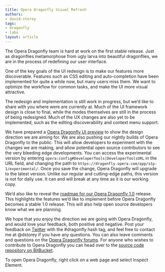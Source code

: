 ```yaml
---
title: Opera Dragonfly Visual Refresh
authors:
- david-storey
tags:
- dragonfly
- labs
layout: article
---
```


The Opera Dragonfly team is hard at work on the first stable release. Just as dragonflies metamorphose from ugly larva into beautiful dragonflies, we are in the process of redefining our user interface.

One of the key goals of the UI redesign is to make our features more discoverable. Features such as CSS editing and auto-completion have been implemented for quite a while now, but many users miss them. We want to optimize the workflow for common tasks, and make the UI more visual attractive.

The redesign and implementation is still work in progress, but we’d like to share with you where were are currently at. Much of the UI framework design is close to final, while the modes themselves are still in the process of being redesigned. Much of the UX changes are also yet to be implemented, such as the editing discoverability and context menu support.

We have prepared a [Opera Dragonfly UI preview][1] to show the design direction we are aiming for. We are also pushing our nightly builds of Opera Dragonfly to the public. This will allow developers to experiment with the changes we are making, and allow potential open source contributors to see the very bleeding edge developments. You can access the experimental version by entering `opera:config#DeveloperTools|DeveloperToolsURL` in the URL field, and changing the path to `https://dragonfly.opera.com/app/stp-1/experimental/`. Once you save the change, Opera Dragonfly will upgrade to the latest version. Unlike our regular and cutting-edge paths, this version is not for daily use. It can and will break at any time as it is our working copy.

[1]: http://people.opera.com/dstorey/dfl/

We’d also like to reveal the [roadmap for our Opera Dragonfly 1.0][2] release. This highlights the features we’d like to implement before Opera Dragonfly becomes a stable 1.0 release. This will also help open source developers know what we are planning.

[2]: http://people.opera.com/dstorey/dfl/dfl1-roadmap-public.html

We hope that you enjoy the direction we are going with Opera Dragonfly, and would love your feedback, both positive and negative. Post your feedback on [Twitter][3] with the #dragonfly hash tag, and feel free to contact me at @dstorey if you have any questions. You can also leave comments and questions on the [Opera Dragonfly forums][4]. For anyone who wishes to contribute to Opera Dragonfly you can head over to the [source code repository on BitBucket][5].

[3]: https://twitter.com/
[4]: http://my.opera.com/community/forums/forum.dml?id=11057
[5]: https://bitbucket.org/scope/dragonfly-stp-1

To open Opera Dragonfly, right click on a web page and select Inspect Element.
